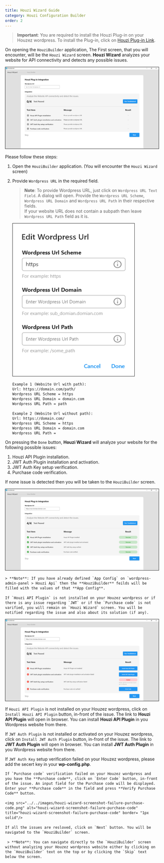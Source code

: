 ```yaml
---
title: Houzi Wizard Guide
category: Houzi Configuration Builder
order: 2
---
```


> **Important**: You are required to install the Houzi Plug-in on your Houzez wordpress. To install the Plug-in, click on [Houzi Plug-in Link](https://github.com/AdilSoomro/houzi-rest-api).

On opening the `HouziBuilder` application, The First screen, that you will encounter, will be the `Houzi Wizard` screen. **Houzi Wizard** analyzes your website for API connectivity and detects any possible issues.

<img src="../../images/houzi-wizard-screenshot-idle.png" alt="houzi-wizard-screenshot-idle" title="houzi-wizard-screenshot-idle" border= "1px solid"/> 

Please follow these steps:

1. Open the `HouziBuilder` application. (You will encounter the `Houzi Wizard` screen)
2. Provide `Wordpress URL` in the required field.

    > **Note**: To provide Wordpress URL, just click on `Wordpress URL Text Field`. A dialog will open. Provide the `Wordpress URL Scheme`, `Wordpress URL Domain` and `Wordpress URL Path` in their respective fields.  
    If your website URL does not contain a subpath then leave `Wordpress URL Path` field as it is.

    <img src="../../images/add-url-screenshot.png" alt="add-url-screenshot" title="add-url-screenshot" height="500" width = "400" border= "1px solid"/> 

    ```
    Example 1 (Website Url with path):
    Url: https://domain.com/path/
    Wordpress URL Scheme = https
    Wordpress URL Domain = domain.com
    Wordpress URL Path = path

    Example 2 (Website Url without path):
    Url: https://domain.com/
    Wordpress URL Scheme = https
    Wordpress URL Domain = domain.com
    Wordpress URL Path = 
    ```
On pressing the `Done` button, **Houzi Wizard** will analyze your website for the following possible issues:

   1. Houzi API Plugin installation.
   2. JWT Auth Plugin installation and activation.
   3. JWT Auth Key setup verification.
   4. Purchase code verification.  


   If none issue is detected then you will be taken to the `HouziBuilder` screen. 

   <img src="../../images/houzi-wizard-screenshot-success.png" alt="houzi-wizard-screenshot-success" title="houzi-wizard-screenshot-success" border= "1px solid"/> 

    > **Note**: If you have already defined `App Config` on `wordpress-admin-panel > Houzi Api` then the **HouziBuilder** feilds will be filled with the values of that **App Config**.

    If `Houzi API Plugin` is not installed on your Houzez wordpress or if there is any issue regarding `JWT` or if the `Purchase code` is not varified, you will remain on `Houzi Wizard` screen. You will be notified regarding the issue and also about its solution (if any).

   <img src="../../images/houzi-wizard-screenshot-failure.png" alt="houzi-wizard-screenshot-failure" title="houzi-wizard-screenshot-failure" border= "1px solid"/> 

   If `Houzi API Plugin` is not installed on your Houzez wordpress, click on `Install Houzi API Plugin` button, in-front of the issue. The link to **Houzi API Plugin** will open in browser. You can install **Houzi API Plugin** in you Wordpress website from there.

   If `JWT Auth Plugin` is not installed or activated on your Houzez wordpress, click on `Install JWT Auth Plugin` button, in-front of the issue. The link to **JWT Auth Plugin** will open in browser. You can install **JWT Auth Plugin** in you Wordpress website from there.

   If `JWT Auth Key` setup verification failed on your Houzez wordpress, please add the secert key in your **wp-config.php**.

    If `Purchase code` verification failed on your Houzez wordpress and you have the **Purchase code**, click on `Enter Code` button, in-front of the issue. An input field for the Purchase code will be displayed. Enter your **Purchase code** in the field and press **Verify Purchase Code** button.

    <img src="../../images/houzi-wizard-screenshot-failure-purchase-code.png" alt="houzi-wizard-screenshot-failure-purchase-code" title="houzi-wizard-screenshot-failure-purchase-code" border= "1px solid"/> 

    If all the issues are resloved, click on `Next` button. You will be navigated to the `HouziBuilder` screen.

     > **Note**: You can navigate directly to the `HouziBuilder` screen without analyzing your Houzez wordpress website either by clicking on the `HouziBuilder` text on the top or by clicking the `Skip` text below the screen.